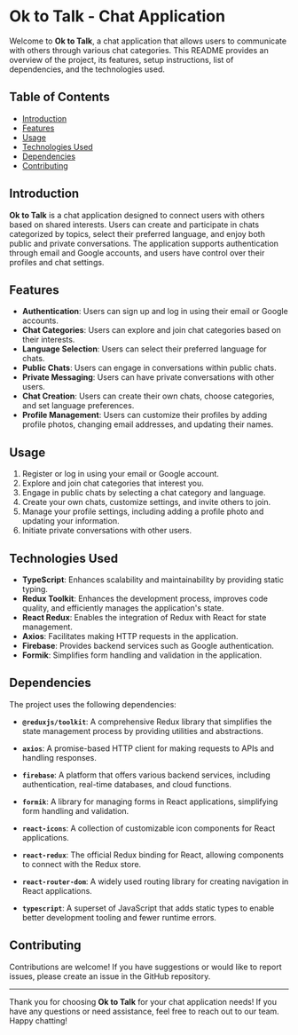 # Ok to Talk - Chat Application

Welcome to **Ok to Talk**, a chat application that allows users to communicate with others through various chat categories. This README provides an overview of the project, its features, setup instructions, list of dependencies, and the technologies used.

## Table of Contents

- [Introduction](#introduction)
- [Features](#features)
- [Usage](#usage)
- [Technologies Used](#technologies-used)
- [Dependencies](#dependencies)
- [Contributing](#contributing)


## Introduction

**Ok to Talk** is a chat application designed to connect users with others based on shared interests. Users can create and participate in chats categorized by topics, select their preferred language, and enjoy both public and private conversations. The application supports authentication through email and Google accounts, and users have control over their profiles and chat settings.

## Features

- **Authentication**: Users can sign up and log in using their email or Google accounts.
- **Chat Categories**: Users can explore and join chat categories based on their interests.
- **Language Selection**: Users can select their preferred language for chats.
- **Public Chats**: Users can engage in conversations within public chats.
- **Private Messaging**: Users can have private conversations with other users.
- **Chat Creation**: Users can create their own chats, choose categories, and set language preferences.
- **Profile Management**: Users can customize their profiles by adding profile photos, changing email addresses, and updating their names.

## Usage

1. Register or log in using your email or Google account.
2. Explore and join chat categories that interest you.
3. Engage in public chats by selecting a chat category and language.
4. Create your own chats, customize settings, and invite others to join.
5. Manage your profile settings, including adding a profile photo and updating your information.
6. Initiate private conversations with other users.

## Technologies Used

- **TypeScript**: Enhances scalability and maintainability by providing static typing.
- **Redux Toolkit**: Enhances the development process, improves code quality, and efficiently manages the application's state.
- **React Redux**: Enables the integration of Redux with React for state management.
- **Axios**: Facilitates making HTTP requests in the application.
- **Firebase**: Provides backend services such as Google authentication.
- **Formik**: Simplifies form handling and validation in the application.

## Dependencies

The project uses the following dependencies:

- **`@reduxjs/toolkit`**: A comprehensive Redux library that simplifies the state management process by providing utilities and abstractions.

- **`axios`**: A promise-based HTTP client for making requests to APIs and handling responses.

- **`firebase`**: A platform that offers various backend services, including authentication, real-time databases, and cloud functions.

- **`formik`**: A library for managing forms in React applications, simplifying form handling and validation.

- **`react-icons`**: A collection of customizable icon components for React applications.

- **`react-redux`**: The official Redux binding for React, allowing components to connect with the Redux store.

- **`react-router-dom`**: A widely used routing library for creating navigation in React applications.

- **`typescript`**: A superset of JavaScript that adds static types to enable better development tooling and fewer runtime errors.



## Contributing

Contributions are welcome! If you have suggestions or would like to report issues, please create an issue in the GitHub repository.


---

Thank you for choosing **Ok to Talk** for your chat application needs! If you have any questions or need assistance, feel free to reach out to our team.
Happy chatting!
